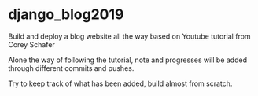 # django_blog2019
Build and deploy a blog website all the way based on Youtube tutorial from Corey Schafer


Alone the way of following the tutorial, note and progresses will be added through different commits and pushes. 

Try to keep track of what has been added, build almost from scratch. 

